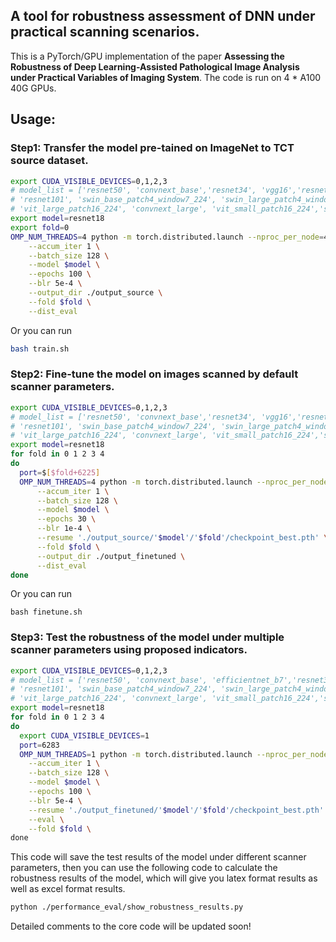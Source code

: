 ## A tool for robustness assessment of DNN under practical scanning scenarios.

This is a PyTorch/GPU implementation of the paper **Assessing the Robustness of Deep Learning-Assisted Pathological Image Analysis under Practical Variables of Imaging System**. The code is run on 4 * A100 40G GPUs.

## Usage:



### Step1: Transfer the model pre-tained on ImageNet to TCT source dataset.

```bash
export CUDA_VISIBLE_DEVICES=0,1,2,3
# model_list = ['resnet50', 'convnext_base','resnet34', 'vgg16','resnet18', \
# 'resnet101', 'swin_base_patch4_window7_224', 'swin_large_patch4_window7_224','vit_base_patch16_224'\
# 'vit_large_patch16_224', 'convnext_large', 'vit_small_patch16_224','swin_small_patch4_window7_224', 'deit_base_patch16_224', 'efficientnet_b7']
export model=resnet18
export fold=0
OMP_NUM_THREADS=4 python -m torch.distributed.launch --nproc_per_node=4 --master_port 6249 train.py \
    --accum_iter 1 \
    --batch_size 128 \
    --model $model \
    --epochs 100 \
    --blr 5e-4 \
    --output_dir ./output_source \
    --fold $fold \
    --dist_eval
```

Or you can run

```bash
bash train.sh
```



### Step2: Fine-tune the model on images scanned by default scanner parameters.

```bash
export CUDA_VISIBLE_DEVICES=0,1,2,3
# model_list = ['resnet50', 'convnext_base','resnet34', 'vgg16','resnet18', \
# 'resnet101', 'swin_base_patch4_window7_224', 'swin_large_patch4_window7_224','vit_base_patch16_224'\
# 'vit_large_patch16_224', 'convnext_large', 'vit_small_patch16_224','swin_small_patch4_window7_224', 'deit_base_patch16_224', 'efficientnet_b7']
export model=resnet18
for fold in 0 1 2 3 4
do
  port=$[$fold+6225]
  OMP_NUM_THREADS=4 python -m torch.distributed.launch --nproc_per_node=4 --master_port $port finetune.py \
      --accum_iter 1 \
      --batch_size 128 \
      --model $model \
      --epochs 30 \
      --blr 1e-4 \
      --resume './output_source/'$model'/'$fold'/checkpoint_best.pth' \
      --fold $fold \
      --output_dir ./output_finetuned \
      --dist_eval
done
```

Or you can run

```
bash finetune.sh
```



### Step3: Test the robustness of the model under multiple scanner parameters using proposed indicators.

```bash
export CUDA_VISIBLE_DEVICES=0,1,2,3
# model_list = ['resnet50', 'convnext_base', 'efficientnet_b7','resnet34', 'vgg16','resnet18', \
# 'resnet101', 'swin_base_patch4_window7_224', 'swin_large_patch4_window7_224','vit_base_patch16_224'\
# 'vit_large_patch16_224', 'convnext_large', 'vit_small_patch16_224','swin_large_patch4_window7_224', 'deit_base_patch16_224']
export model=resnet18
for fold in 0 1 2 3 4
do
  export CUDA_VISIBLE_DEVICES=1
  port=6283
  OMP_NUM_THREADS=1 python -m torch.distributed.launch --nproc_per_node=1 --master_port $port test_robustness.py \
    --accum_iter 1 \
    --batch_size 128 \
    --model $model \
    --epochs 100 \
    --blr 5e-4 \
    --resume './output_finetuned/'$model'/'$fold'/checkpoint_best.pth' \
    --eval \
    --fold $fold \
done
```

This code will save the test results of the model under different scanner parameters, then you can use the following code to calculate the robustness results of the model, which will give you latex format results as well as excel format results.

```bash
python ./performance_eval/show_robustness_results.py
```

Detailed comments to the core code will be updated soon!
